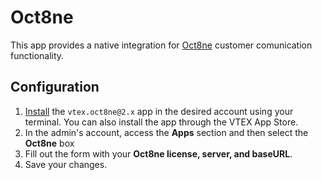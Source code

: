 # Oct8ne

This app provides a native integration for [Oct8ne](https://oct8ne.com/) customer comunication functionality.

## Configuration

1. [Install](https://vtex.io/docs/recipes/store/installing-an-app) the `vtex.oct8ne@2.x` app in the desired account using your terminal. You can also install the app through the VTEX App Store.
2. In the admin's account, access the **Apps** section and then select the **Oct8ne** box
3. Fill out the form with your **Oct8ne license, server, and baseURL**.
4. Save your changes. 
